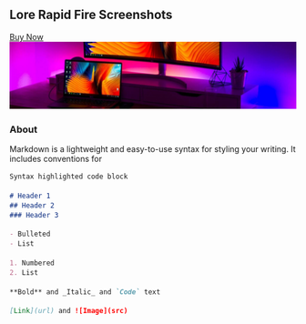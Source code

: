 ## Lore Rapid Fire Screenshots

[Buy Now](https://lore-rapid-fire-screenshots.company.site/)
![](https://github.com/tarjin/lore-rapid-fire-screenshots/blob/main/Banner.PNG)


### About

Markdown is a lightweight and easy-to-use syntax for styling your writing. It includes conventions for

```markdown
Syntax highlighted code block

# Header 1
## Header 2
### Header 3

- Bulleted
- List

1. Numbered
2. List

**Bold** and _Italic_ and `Code` text

[Link](url) and ![Image](src)
```


